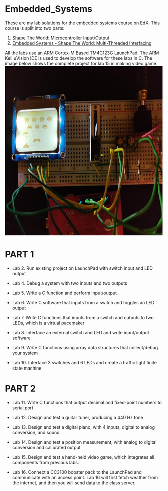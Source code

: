 # Embedded_Systems
These are my lab solutions for the embedded systems course on EdX.
This course is split into two parts:
1. [Shape The World: Microcontroller Input/Output](https://www.edx.org/course/embedded-systems-shape-the-world-microcontroller-inputoutput)
2. [Embedded Systems - Shape The World: Multi-Threaded Interfacing](https://www.edx.org/course/embedded-systems-shape-the-world-multi-threaded-interfacing)

All the labs use an ARM Cortex-M Based TM4C123G LaunchPad. The ARM Keil uVision IDE is used to develop the software for these labs in C. The image below shows the complete project for lab 15 in making video game.
<img src="webwxgetmsgimg.jpg" width="720" height="540">
# PART 1
+ Lab 2. Run existing project on LaunchPad with switch input and LED output

+ Lab 4. Debug a system with two inputs and two outputs

+ Lab 5. Write a C function and perform input/output

+ Lab 6. Write C software that inputs from a switch and toggles an LED output

+ Lab 7. Write C functions that inputs from a switch and outputs to two LEDs, which is a virtual pacemaker

+ Lab 8. Interface an external switch and LED and write input/output software

+ Lab 9. Write C functions using array data structures that collect/debug your system

+ Lab 10. Interface 3 switches and 6 LEDs and create a traffic light finite state machine
# PART 2
+ Lab 11. Write C functions that output decimal and fixed-point numbers to serial port

+ Lab 12. Design and test a guitar tuner, producing a 440 Hz tone

+ Lab 13. Design and test a digital piano, with 4 inputs, digital to analog conversion, and sound

+ Lab 14. Design and test a position measurement, with analog to digital conversion and calibrated output

+ Lab 15. Design and test a hand-held video game, which integrates all components from previous labs.

+ Lab 16. Connect a CC3100 booster pack to the LaunchPad and communicate with an access point. Lab 16 will first fetch weather from the internet, and then you will send data to the class server.

